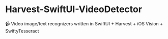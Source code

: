 # Harvest-SwiftUI-VideoDetector
📹 Video image/text recognizers written in SwiftUI + Harvest + iOS Vision + SwiftyTesseract
